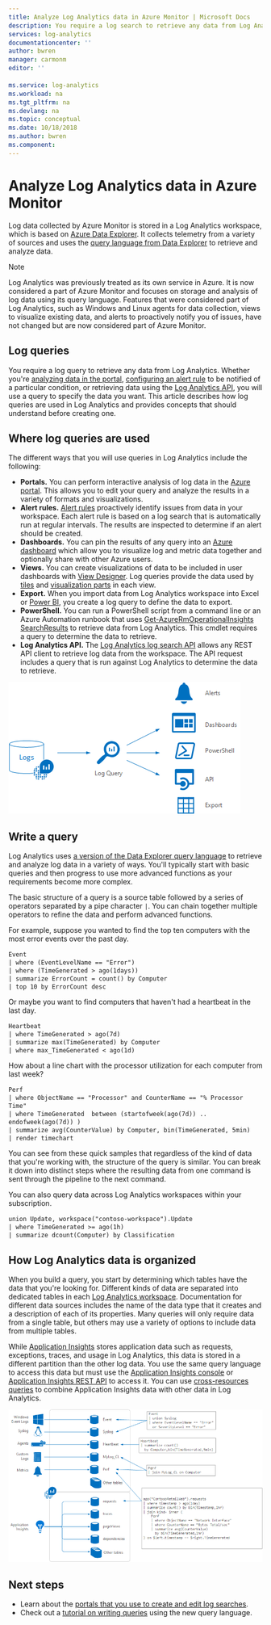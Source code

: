 ```yaml
---
title: Analyze Log Analytics data in Azure Monitor | Microsoft Docs
description: You require a log search to retrieve any data from Log Analytics.  This article describes how new log searches are used in Log Analytics and provides concepts that you need to understand before creating one.
services: log-analytics
documentationcenter: ''
author: bwren
manager: carmonm
editor: ''

ms.service: log-analytics
ms.workload: na
ms.tgt_pltfrm: na
ms.devlang: na
ms.topic: conceptual
ms.date: 10/18/2018
ms.author: bwren
ms.component: 
---
```


# Analyze Log Analytics data in Azure Monitor

Log data collected by Azure Monitor is stored in a Log Analytics workspace, which is based on [Azure Data Explorer](/azure/data-explorer). It collects telemetry from a variety of sources and uses the [query language from Data Explorer](/azure/kusto/query) to retrieve and analyze data.

> [!NOTE]
> Log Analytics was previously treated as its own service in Azure. It is now considered a part of Azure Monitor and focuses on storage and analysis of log data using its query language. Features that were considered part of Log Analytics, such as Windows and Linux agents for data collection, views to visualize existing data, and alerts to proactively notify you of issues, have not changed but are now considered part of Azure Monitor.



## Log queries

You require a log query to retrieve any data from Log Analytics.  Whether you're [analyzing data in the portal](log-analytics-log-search-portals.md), [configuring an alert rule](../monitoring-and-diagnostics/alert-metric.md) to be notified of a particular condition, or retrieving data using the [Log Analytics API](https://dev.loganalytics.io/), you will use a query to specify the data you want.  This article describes how log queries are used in Log Analytics and provides concepts that should understand before creating one.



## Where log queries are used

The different ways that you will use queries in Log Analytics include the following:

- **Portals.** You can perform interactive analysis of log data in the [Azure portal](log-analytics-log-search-portals.md).  This allows you to edit your query and analyze the results in a variety of formats and visualizations.  
- **Alert rules.** [Alert rules](../monitoring-and-diagnostics/monitoring-overview-alerts.md) proactively identify issues from data in your workspace.  Each alert rule is based on a log search that is automatically run at regular intervals.  The results are inspected to determine if an alert should be created.
- **Dashboards.** You can pin the results of any query into an [Azure dashboard](log-analytics-dashboards.md) which allow you to visualize log and metric data together and optionally share with other Azure users. 
- **Views.**  You can create visualizations of data to be included in user dashboards with [View Designer](log-analytics-view-designer.md).  Log queries provide the data used by [tiles](log-analytics-view-designer-tiles.md) and [visualization parts](log-analytics-view-designer-parts.md) in each view.  
- **Export.**  When you import data from Log Analytics workspace into Excel or [Power BI](log-analytics-powerbi.md), you create a log query to define the data to export.
- **PowerShell.** You can run a PowerShell script from a command line or an Azure Automation runbook that uses [Get-​Azure​Rm​Operational​Insights​Search​Results](https://docs.microsoft.com/powershell/module/azurerm.operationalinsights/get-azurermoperationalinsightssearchresults?view=azurermps-4.0.0) to retrieve data from Log Analytics.  This cmdlet requires a query to determine the data to retrieve.
- **Log Analytics API.**  The [Log Analytics log search API](../monitoring-and-diagnostics/monitoring-overview-alerts.md) allows any REST API client to retrieve log data from the workspace.  The API request includes a query that is run against Log Analytics to determine the data to retrieve.

![Log searches](media/log-analytics-queries/queries-overview.png)

## Write a query
Log Analytics uses [a version of the Data Explorer query language](query-language/get-started-queries.md) to retrieve and analyze log data in a variety of ways.  You'll typically start with basic queries and then progress to use more advanced functions as your requirements become more complex.

The basic structure of a query is a source table followed by a series of operators separated by a pipe character `|`.  You can chain together multiple operators to refine the data and perform advanced functions.

For example, suppose you wanted to find the top ten computers with the most error events over the past day.

```Kusto
Event
| where (EventLevelName == "Error")
| where (TimeGenerated > ago(1days))
| summarize ErrorCount = count() by Computer
| top 10 by ErrorCount desc
```

Or maybe you want to find computers that haven't had a heartbeat in the last day.

```Kusto
Heartbeat
| where TimeGenerated > ago(7d)
| summarize max(TimeGenerated) by Computer
| where max_TimeGenerated < ago(1d)  
```

How about a line chart with the processor utilization for each computer from last week?

```Kusto
Perf
| where ObjectName == "Processor" and CounterName == "% Processor Time"
| where TimeGenerated  between (startofweek(ago(7d)) .. endofweek(ago(7d)) )
| summarize avg(CounterValue) by Computer, bin(TimeGenerated, 5min)
| render timechart    
```

You can see from these quick samples that regardless of the kind of data that you're working with, the structure of the query is similar.  You can break it down into distinct steps where the resulting data from one command is sent through the pipeline to the next command.

You can also query data across Log Analytics workspaces within your subscription.

```Kusto
union Update, workspace("contoso-workspace").Update
| where TimeGenerated >= ago(1h)
| summarize dcount(Computer) by Classification 
```

## How Log Analytics data is organized
When you build a query, you start by determining which tables have the data that you're looking for. Different kinds of data are separated into dedicated tables in each [Log Analytics workspace](log-analytics-quick-create-workspace.md).  Documentation for different data sources includes the name of the data type that it creates and a description of each of its properties.  Many queries will only require data from a single table, but others may use a variety of options to include data from multiple tables.

While [Application Insights](../application-insights/app-insights-overview.md) stores application data such as requests, exceptions, traces, and usage in Log Analytics, this data is stored in a different partition than the other log data. You use the same query language to access this data but must use the [Application Insights console](../application-insights/app-insights-analytics.md) or [Application Insights REST API](https://dev.applicationinsights.io/) to access it. You can use [cross-resources queries](log-analytics-cross-workspace-search.md) to combine Application Insights data with other data in Log Analytics.


![Tables](media/log-analytics-queries/queries-tables.png)







## Next steps

- Learn about the [portals that you use to create and edit log searches](log-analytics-log-search-portals.md).
- Check out a [tutorial on writing queries](log-analytics-tutorial-viewdata.md) using the new query language.
